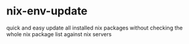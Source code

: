 # nix-env-update
quick and easy update all installed nix packages without checking the whole nix package list against nix servers

